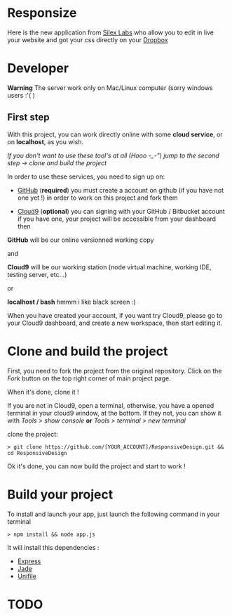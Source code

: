 # Responsize 

Here is the new application from [Silex Labs](http://www.silexlabs.org/ "Silex Labs") who allow you to edit in live your website and got your css directly on your [Dropbox](http://www.dropbox.com "Dropbox")

# Developer
**Warning** The server work only on Mac/Linux computer (sorry windows users :'( )

## First step

With this project, you can work directly online with some **cloud service**, or on **localhost**, as you wish.

*If you don't want to use these tool's at all (Hooo -_-") jump to the second step -> clone and build the project*

In order to use these services, you need to sign up on:

- [GitHub](https://github.com/) (**required**) you must create a account on github (if you have not one yet !) in order to work on this project and fork them

- [Cloud9](https://c9.io/) (**optional**) you can signing with your GitHub / Bitbucket account if you have one, your project will be accessible from your dashboard then

**GitHub** will be our online versionned working copy

and

**Cloud9** will be our working station (node virtual machine, working IDE, testing server, etc...)

or

**localhost / bash** hmmm i like black screen :)


When you have created your account, if you want try Cloud9, please go to your Cloud9 dashboard, and create a new workspace, then start editing it.

# Clone and build the project

First, you need to fork the project from the original repository. Click on the *Fork* button on the top right corner of main project page.

When it's done, clone it !

If you are not in Cloud9, open a terminal, otherwise, you have a opened terminal in your cloud9 window, at the bottom. If they not, you can show it with *Tools > show console* **or** *Tools > terminal > new terminal*

clone the project:

    > git clone https://github.com/[YOUR_ACCOUNT]/ResponsiveDesign.git && cd ResponsiveDesign

Ok it's done, you can now build the project and start to work !

# Build your project

To install and launch your app, just launch the following command in your terminal

    > npm install && node app.js

It will install this dependencies : 

* [Express](http://expressjs.com/, "Express")
* [Jade](http://jade-lang.com/, "Jade")
* [Unifile](https://github.com/silexlabs/unifile, "Unifile")

# TODO

